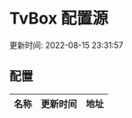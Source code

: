 
# TvBox 配置源

更新时间: 2022-08-15 23:31:57


## 配置

|   名称  | 更新时间  |地址  |
|  ----  | ----  |----  |

  
    